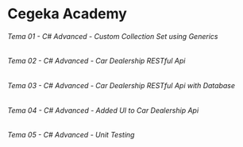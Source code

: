 # Cegeka Academy
###### Tema 01 - C# Advanced - Custom Collection Set using Generics
###### Tema 02 - C# Advanced - Car Dealership RESTful Api
###### Tema 03 - C# Advanced - Car Dealership RESTful Api with Database
###### Tema 04 - C# Advanced - Added UI to Car Dealership Api
###### Tema 05 - C# Advanced - Unit Testing
